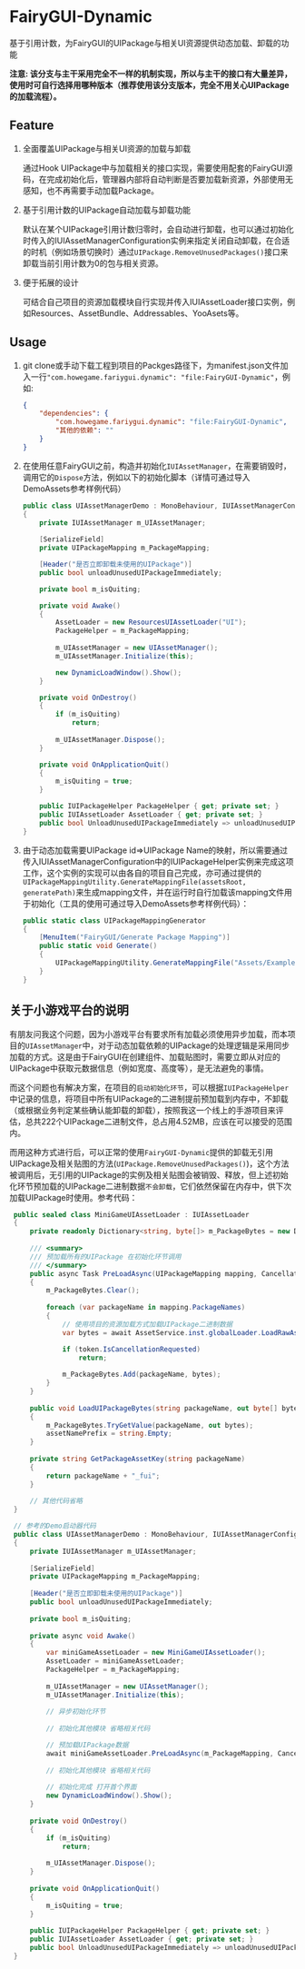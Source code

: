 # FairyGUI-Dynamic
基于引用计数，为FairyGUI的UIPackage与相关UI资源提供动态加载、卸载的功能

**注意: 该分支与主干采用完全不一样的机制实现，所以与主干的接口有大量差异，使用时可自行选择用哪种版本（推荐使用该分支版本，完全不用关心UIPackage的加载流程）。**

## Feature
1. 全面覆盖UIPackage与相关UI资源的加载与卸载

    通过Hook UIPackage中与加载相关的接口实现，需要使用配套的FairyGUI源码，在完成初始化后，管理器内部将自动判断是否要加载新资源，外部使用无感知，也不再需要手动加载Package。

2. 基于引用计数的UIPackage自动加载与卸载功能

    默认在某个UIPackage引用计数归零时，会自动进行卸载，也可以通过初始化时传入的IUIAssetManagerConfiguration实例来指定关闭自动卸载，在合适的时机（例如场景切换时）通过`UIPackage.RemoveUnusedPackages()`接口来卸载当前引用计数为0的包与相关资源。

3. 便于拓展的设计

    可结合自己项目的资源加载模块自行实现并传入IUIAssetLoader接口实例，例如Resources、AssetBundle、Addressables、YooAsets等。

## Usage
1. git clone或手动下载工程到项目的Packges路径下，为manifest.json文件加入一行`"com.howegame.fariygui.dynamic": "file:FairyGUI-Dynamic"`，例如:

    ```json
    {
        "dependencies": {
            "com.howegame.fariygui.dynamic": "file:FairyGUI-Dynamic",
            "其他的依赖": ""
        }
    }
    ```

2. 在使用任意FairyGUI之前，构造并初始化`IUIAssetManager`，在需要销毁时，调用它的`Dispose`方法，例如以下的初始化脚本（详情可通过导入DemoAssets参考样例代码）

    ```csharp
    public class UIAssetManagerDemo : MonoBehaviour, IUIAssetManagerConfiguration
    {
        private IUIAssetManager m_UIAssetManager;
        
        [SerializeField]
        private UIPackageMapping m_PackageMapping;
    
        [Header("是否立即卸载未使用的UIPackage")]
        public bool unloadUnusedUIPackageImmediately;
    
        private bool m_isQuiting;
    
        private void Awake()
        {
            AssetLoader = new ResourcesUIAssetLoader("UI");
            PackageHelper = m_PackageMapping;
            
            m_UIAssetManager = new UIAssetManager();
            m_UIAssetManager.Initialize(this);
    
            new DynamicLoadWindow().Show();
        }
    
        private void OnDestroy()
        {
            if (m_isQuiting)
                return;
            
            m_UIAssetManager.Dispose();
        }
    
        private void OnApplicationQuit()
        {
            m_isQuiting = true;
        }
    
        public IUIPackageHelper PackageHelper { get; private set; }
        public IUIAssetLoader AssetLoader { get; private set; }
        public bool UnloadUnusedUIPackageImmediately => unloadUnusedUIPackageImmediately;
    }
    ```

3. 由于动态加载需要UIPackage id=>UIPackage Name的映射，所以需要通过传入IUIAssetManagerConfiguration中的IUIPackageHelper实例来完成这项工作，这个实例的实现可以由各自的项目自己完成，亦可通过提供的`UIPackageMappingUtility.GenerateMappingFile(assetsRoot, generatePath)`来生成mapping文件，并在运行时自行加载该mapping文件用于初始化（工具的使用可通过导入DemoAssets参考样例代码）：

   ```csharp
   public static class UIPackageMappingGenerator
   {
       [MenuItem("FairyGUI/Generate Package Mapping")]
       public static void Generate()
       {
           UIPackageMappingUtility.GenerateMappingFile("Assets/Examples/Resources/UI", "Assets/Examples/Resources/UI/UIPackageMapping.asset");
       }
   }
   ```

## 关于小游戏平台的说明

有朋友问我这个问题，因为小游戏平台有要求所有加载必须使用异步加载，而本项目的`UIAssetManager`中，对于动态加载依赖的UIPackage的处理逻辑是采用同步加载的方式。这是由于FairyGUI在创建组件、加载贴图时，需要立即从对应的UIPackage中获取元数据信息（例如宽度、高度等），是无法避免的事情。

而这个问题也有解决方案，在项目的`启动初始化环节`，可以根据`IUIPackageHelper`中记录的信息，将项目中所有UIPackage的二进制提前预加载到内存中，不卸载（或根据业务判定某些确认能卸载的卸载），按照我这一个线上的手游项目来评估，总共222个UIPackage二进制文件，总占用4.52MB，应该在可以接受的范围内。

而用这种方式进行后，可以正常的使用`FairyGUI-Dynamic`提供的卸载无引用UIPackage及相关贴图的方法(`UIPackage.RemoveUnusedPackages()`)，这个方法被调用后，无引用的UIPackage的实例及相关贴图会被销毁、释放，但上述初始化环节预加载的UIPackage二进制数据`不会卸载`，它们依然保留在内存中，供下次加载UIPackage时使用。参考代码：

   ```csharp
    public sealed class MiniGameUIAssetLoader : IUIAssetLoader
    {
        private readonly Dictionary<string, byte[]> m_PackageBytes = new Dictionary<string, byte[]>();
        
        /// <summary>
        /// 预加载所有的UIPackage 在初始化环节调用
        /// </summary>
        public async Task PreLoadAsync(UIPackageMapping mapping, CancellationToken token)
        {
            m_PackageBytes.Clear();
            
            foreach (var packageName in mapping.PackageNames)
            {
                // 使用项目的资源加载方式加载UIPackage二进制数据
                var bytes = await AssetService.inst.globalLoader.LoadRawAsync(GetPackageAssetKey(packageName), token);

                if (token.IsCancellationRequested)
                    return;
                
                m_PackageBytes.Add(packageName, bytes);
            }
        }
        
        public void LoadUIPackageBytes(string packageName, out byte[] bytes, out string assetNamePrefix)
        {
            m_PackageBytes.TryGetValue(packageName, out bytes);
            assetNamePrefix = string.Empty;
        }
            
        private string GetPackageAssetKey(string packageName)
        {
            return packageName + "_fui";
        }
        
        // 其他代码省略
    }

    // 参考的Demo启动器代码
    public class UIAssetManagerDemo : MonoBehaviour, IUIAssetManagerConfiguration
    {
        private IUIAssetManager m_UIAssetManager;
        
        [SerializeField]
        private UIPackageMapping m_PackageMapping;
    
        [Header("是否立即卸载未使用的UIPackage")]
        public bool unloadUnusedUIPackageImmediately;
    
        private bool m_isQuiting;
    
        private async void Awake()
        {
            var miniGameAssetLoader = new MiniGameUIAssetLoader();
            AssetLoader = miniGameAssetLoader;
            PackageHelper = m_PackageMapping;
            
            m_UIAssetManager = new UIAssetManager();
            m_UIAssetManager.Initialize(this);
            
            // 异步初始化环节
            
            // 初始化其他模块 省略相关代码

            // 预加载UIPackage数据
            await miniGameAssetLoader.PreLoadAsync(m_PackageMapping, CancellationToken.None);
            
            // 初始化其他模块 省略相关代码
    
            // 初始化完成 打开首个界面
            new DynamicLoadWindow().Show();
        }
    
        private void OnDestroy()
        {
            if (m_isQuiting)
                return;
            
            m_UIAssetManager.Dispose();
        }
    
        private void OnApplicationQuit()
        {
            m_isQuiting = true;
        }
    
        public IUIPackageHelper PackageHelper { get; private set; }
        public IUIAssetLoader AssetLoader { get; private set; }
        public bool UnloadUnusedUIPackageImmediately => unloadUnusedUIPackageImmediately;
    }

   ```